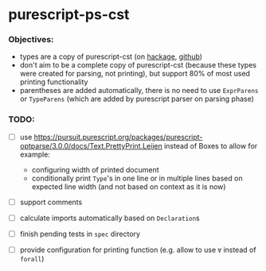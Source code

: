 # purescript-ps-cst

### Objectives:
- types are a copy of purescript-cst (on [hackage](https://hackage.haskell.org/package/purescript/docs/Language-PureScript-CST-Types.html), [github](https://github.com/purescript/purescript/blob/master/lib/purescript-cst))
- don't aim to be a complete copy of purescript-cst (because these types were created for parsing, not printing), but support 80% of most used printing functionality
- parentheses are added automatically, there is no need to use `ExprParens` or `TypeParens` (which are added by purescript parser on parsing phase)

### TODO:

- [ ] use https://pursuit.purescript.org/packages/purescript-optparse/3.0.0/docs/Text.PrettyPrint.Leijen instead of Boxes to allow for example:

   - configuring width of printed document
   - conditionally print `Type`'s in one line or in multiple lines based on expected line width (and not based on context as it is now)

- [ ] support comments
- [ ] calculate imports automatically based on `Declaration`s
- [ ] finish pending tests in `spec` directory
- [ ] provide configuration for printing function (e.g. allow to use `∀` instead of `forall`)
